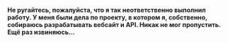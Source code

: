 **Не ругайтесь, пожалуйста, что я так неответственно выполнил работу. У меня были дела по проекту, в котором я, собственно, собираюсь разрабатывать вебсайт и API. Никак не мог пропустить. Ещё раз извиняюсь...**
